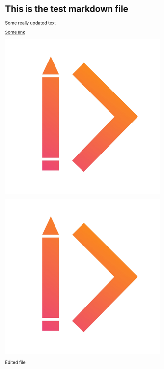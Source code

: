 # This is the test markdown file

Some really updated text

[Some link](./markdown2.md)

![zeroheight logo](./zeroheight.png "zeroheight logo")

![zeroheight logo](https://raw.githubusercontent.com/sufigaffar/test-markdown/main/zeroheight.png "zeroheight logo")

Edited file
